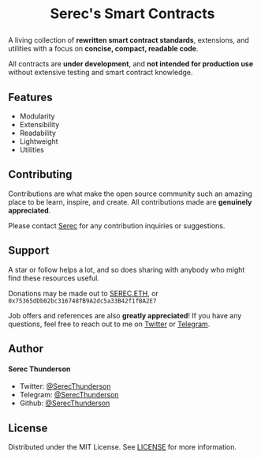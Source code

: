 # <p align="center">Serec's Smart Contracts</p>
A living collection of **rewritten smart contract standards**, extensions, and utilities with a focus on **concise, compact, readable code**.

All contracts are **under development**, and **not intended for production use** without extensive testing and smart contract knowledge.


##  Features    
- Modularity
- Extensibility
- Readability
- Lightweight
- Utilities 
        

## Contributing
Contributions are what make the open source community such an amazing place to be learn, inspire, and create. All contributions made are **genuinely appreciated**.

Please contact [Serec](https://twitter.com/SerecThunderson) for any contribution inquiries or suggestions.

## Support  
A star or follow helps a lot, and so does sharing with anybody who might find these resources useful.

Donations may be made out to [SEREC.ETH](https://app.ens.domains/serec.eth), or ```0x75365dDb02bc316748fB9A2dc5a33B42f1fBA2E7```

Job offers and references are also **greatly appreciated**!
If you have any questions, feel free to reach out to me on [Twitter](https://twitter.com/SerecThunderson) or [Telegram](https://t.me/SerecThunderson).
        
 ## Author
#### Serec Thunderson
- Twitter: [@SerecThunderson](https://twitter.com/SerecThunderson)
- Telegram: [@SerecThunderson](https://t.me/SerecThunderson)
- Github: [@SerecThunderson](https://github.com/SerecThunderson)

## License
Distributed under the MIT License. See [LICENSE](LICENSE) for more information.
